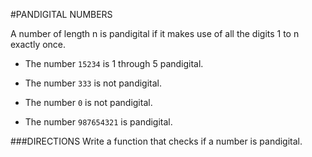 #PANDIGITAL NUMBERS

A number of length n is pandigital if it makes use of all the digits 1 to n exactly once.

- The number `15234` is 1 through 5 pandigital.

- The number `333` is not pandigital.

- The number `0` is not pandigital.

- The number `987654321` is pandigital. 

###DIRECTIONS
Write a function that checks if a number is pandigital.